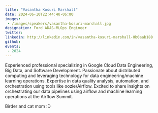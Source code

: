 ```yaml
---
title: "Vasantha Kosuri Marshall"
date: 2024-06-10T22:44:40-06:00
images: 
 - /images/speakers/vasantha-kosuri-marshall.jpg
designation: Ford ADAS-MLOps Engineer
twitter: 
linkedin: http://linkedin.com/in/vasantha-kosuri-marshall-0b0aab188
github: 
events:
 - 2024
---
```


Experienced professional specializing in Google Cloud Data Engineering, Big Data, and Software Development.  Passionate about distributed computing and leveraging technology for data engineering/machine learning operations. Expertise in data quality analysis, automation, and orchestration using tools like oozie/Airflow. Excited to share insights on orchestrating our data pipelines using airflow and machine learning operations at the Airflow Summit.

Birder and cat mom :D


